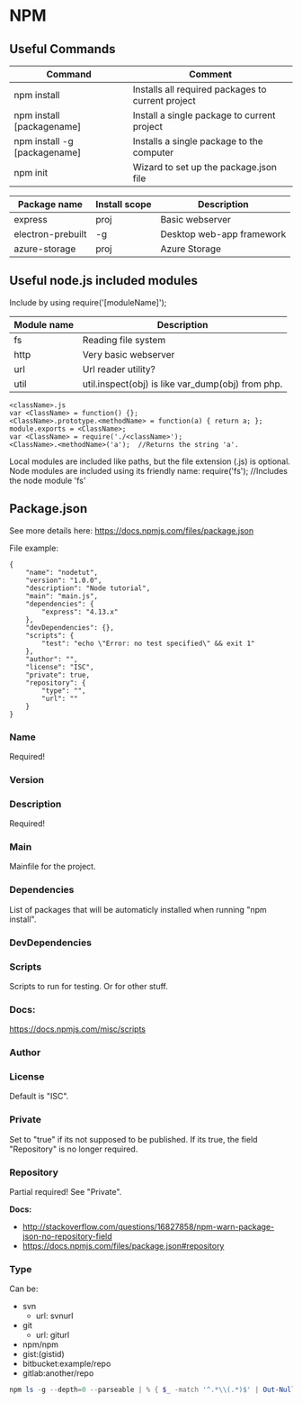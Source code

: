 # NPM

## Useful Commands

| Command                      | Comment                                           |
| ---------------------------- | ------------------------------------------------- |
| npm install                  | Installs all required packages to current project |
| npm install [packagename]    | Install a single package to current project       |
| npm install -g [packagename] | Installs a single package to the computer         |
| npm init                     | Wizard to set up the package.json file            |

| Package name      | Install scope | Description               |
| ----------------- | ------------- | ------------------------- |
| express           | proj          | Basic webserver           |
| electron-prebuilt | -g            | Desktop web-app framework |
| azure-storage     | proj          | Azure Storage             |
## Useful node.js included modules

Include by using require('[moduleName]');

| Module name | Description                                       |
| ----------- | ------------------------------------------------- |
| fs          | Reading file system                               |
| http        | Very basic webserver                              |
| url         | Url reader utility?                               |
| util        | util.inspect(obj) is like var_dump(obj) from php. |

    <className>.js
    var <ClassName> = function() {};
    <ClassName>.prototype.<methodName> = function(a) { return a; };
    module.exports = <ClassName>;
    var <ClassName> = require('./<className>');
    <ClassName>.<methodName>('a');  //Returns the string 'a'.
Local modules are included like paths, but the file extension (.js) is optional.
Node modules are included using its friendly name:
    require('fs');  //Includes the node module 'fs'
## Package.json

See more details here: <https://docs.npmjs.com/files/package.json>

File example:

    {
    	"name": "nodetut",
    	"version": "1.0.0",
    	"description": "Node tutorial",
    	"main": "main.js",
    	"dependencies": {
    		"express": "4.13.x"
    	},
    	"devDependencies": {},
    	"scripts": {
    		"test": "echo \"Error: no test specified\" && exit 1"
    	},
    	"author": "",
    	"license": "ISC",
    	"private": true,
    	"repository": {
    		"type": "",
    		"url": ""
    	}
    }

### Name

Required!

### Version

### Description

Required!

### Main

Mainfile for the project.

### Dependencies

List of packages that will be automaticly installed when running "npm install".

### DevDependencies

### Scripts

Scripts to run for testing. Or for other stuff.

### Docs:

<https://docs.npmjs.com/misc/scripts>

### Author

### License

Default is "ISC".

### Private

Set to "true" if its not supposed to be published. If its true, the field
"Repository" is no longer required.

### Repository

Partial required! See "Private".

**Docs:**

- <http://stackoverflow.com/questions/16827858/npm-warn-package-json-no-repository-field>
- <https://docs.npmjs.com/files/package.json#repository>

### Type

Can be:

- svn
  - url: svnurl
- git
  - url: giturl
- npm/npm
- gist:(gistid)
- bitbucket:example/repo
- gitlab:another/repo

```powershell
npm ls -g --depth=0 --parseable | % { $_ -match '^.*\\(.*)$' | Out-Null; $matches[1] } | Out-File npm-packages.txt
```
